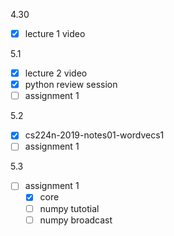 4.30
- [x]  lecture 1 video

5.1
- [x] lecture 2 video
- [x] python review session
- [ ] assignment 1

5.2
- [x] cs224n-2019-notes01-wordvecs1
- [ ] assignment 1

5.3
- [ ] assignment 1
	- [x] core
	- [ ] numpy tutotial
	- [ ] numpy broadcast
